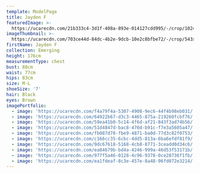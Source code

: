 ```yaml
---
template: ModelPage
title: Jayden F
featuredImage: >-
  https://ucarecdn.com/21b333c4-3d1f-408a-893e-014127cdd995/-/crop/1024x483/0,156/-/preview/
imageThumbnail: >-
  https://ucarecdn.com/703ce44d-84dc-4b2e-9dcb-10e2c8bfbe72/-/crop/543x610/208,55/-/preview/
firstName: Jayden F
collection: Emerging
height: 176cm
measurementType: chest
bust: 88cm
waist: 77cm
hips: 83cm
size: M-L
shoeSize: '7'
hair: Black
eyes: Brown
imagePortfolio:
  - image: 'https://ucarecdn.com/f4a79f4a-5307-4908-9ec6-44f4b98eb031/'
  - image: 'https://ucarecdn.com/64922b67-d3c3-4465-875a-219260fcbf76/'
  - image: 'https://ucarecdn.com/59ea41b0-5c14-4f6d-af21-843f3ad74b56/'
  - image: 'https://ucarecdn.com/51d4847d-bac8-470d-b91c-f7e3a5605a47/'
  - image: 'https://ucarecdn.com/fb087d70-fbe9-4871-ba0d-77d3c82f0753/'
  - image: 'https://ucarecdn.com/c166cc35-6cbc-4dd5-813a-6ba6efdf81f9/'
  - image: 'https://ucarecdn.com/9dc67618-5168-4cb8-8771-3ceadd0d34c6/'
  - image: 'https://ucarecdn.com/ea84679b-bd4a-4246-999a-46d53f53171b/'
  - image: 'https://ucarecdn.com/977f5a46-0128-4c96-9378-0ce28736f1fb/'
  - image: 'https://ucarecdn.com/ea1fdeaf-8c3e-457e-8a48-96fd072e3214/'
---
```


